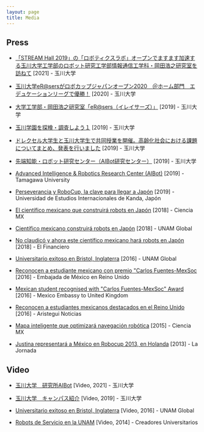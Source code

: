 ```yaml
---
layout: page
title: Media
---
```


## Press

- [「STREAM Hall 2019」の「ロボティクスラボ」オープンでますます加速する玉川大学工学部のロボット研究工学部情報通信工学科・岡田浩之研究室を訪ねて](http://bit.ly/39VpSbI) [2021] - 玉川大学

- [玉川大学eR@sersがロボカップジャパンオープン2020　＠ホーム部門　エデュケーションリーグで優勝！](http://bit.ly/2M4lhdL) [2020] - 玉川大学

- [大学工学部・岡田浩之研究室「eR@sers（イレイサーズ）」](https://bit.ly/38s1ITM) [2019] - 玉川大学

- [玉川学園を探検・調査しよう１](https://bit.ly/38vh2ih) [2019] - 玉川大学

- [ドレクセル大学生と玉川大学生で共同授業を開催。高齢化社会における課題についてまとめ、発表を行いました](https://bit.ly/3iB7dE2) [2019] - 玉川大学

- [先端知能・ロボット研究センター（AIBot研究センター）](https://bit.ly/2C7FHxu) [2019] - 玉川大学

- [Advanced Intelligence & Robotics Research Center (AIBot)](https://bit.ly/2Z1O1b9) [2019] - Tamagawa University

- [Perseverancia y RoboCup, la clave para llegar a Japón](https://bit.ly/31ZGDir) [2019] - Universidad de Estudios Internacionales de Kanda, Japón

- [El científico mexicano que construirá robots en Japón](https://bit.ly/3e45Jir) [2018] - Ciencia MX

- [Científico mexicano construirá robots en Japón](https://bit.ly/3ixsnTJ) [2018] - UNAM Global

- [No claudicó y ahora este científico mexicano hará robots en Japón](https://bit.ly/31LjUGq) [2018] - El Financiero

- [Universitario exitoso en Bristol, Inglaterra](https://bit.ly/31Qas4G) [2016] - UNAM Global

- [Reconocen a estudiante mexicano con premio "Carlos Fuentes-MexSoc](https://bit.ly/2ZGaw4j) [2016] - Embajada de México en Reino Unido

- [Mexican student recognised with "Carlos Fuentes-MexSoc" Award](https://bit.ly/3fepW6g) [2016] - Mexico Embassy to United Kingdom

- [Reconocen a estudiantes mexicanos destacados en el Reino Unido](https://bit.ly/2Ca8UHQ) [2016] - Aristegui Noticias

- [Mapa inteligente que optimizará navegación robótica](https://bit.ly/3gAjZkJ) [2015] - Ciencia MX

- [Justina representará a México en Robocup 2013, en Holanda](https://bit.ly/2O0zxBM) [2013] - La Jornada


## Video

- [玉川大学　研究所AIBot](https://bit.ly/3pVeIcq) [Video, 2021] - 玉川大学

- [玉川大学　キャンパス紹介](https://bit.ly/3e44cbW) [Video, 2019] - 玉川大学

- [Universitario exitoso en Bristol, Inglaterra](https://bit.ly/2ZE8AJJ) [Video, 2016] - UNAM Global

- [Robots de Servicio en la UNAM](https://bit.ly/3eX6evO) [Video, 2014] - Creadores Universitarios
